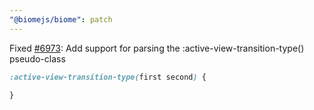 ```yaml
---
"@biomejs/biome": patch
---
```


Fixed [#6973](https://github.com/biomejs/biome/issues/6973): Add support for parsing the :active-view-transition-type() pseudo-class

```css
:active-view-transition-type(first second) {

}
```
